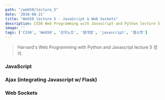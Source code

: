 ```yaml
---
path: "/web50/lecture_5"
date: '2018-08-21'
title: "Web50 lecture 5 - JavaScript & Web Sockets"
description: CS50 Web Programming with Javascript and Python lecture 5 정리
image: ''
tags: ['CS50', 'Web50', '강의노트', '웹개발', 'javascript', '웹소켓']
---
```

> Harvard's Web Programming with Python and Javascript lecture 5 정리

### JavaScript

### Ajax (integrating Javascript w/ Flask)

### Web Sockets